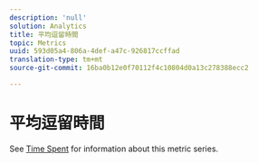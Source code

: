 ```yaml
---
description: 'null'
solution: Analytics
title: 平均逗留時間
topic: Metrics
uuid: 593d05a4-806a-4def-a47c-926817ccffad
translation-type: tm+mt
source-git-commit: 16ba0b12e0f70112f4c10804d0a13c278388ecc2

---
```



# 平均逗留時間

See [Time Spent](/help/components/c-variables/c-metrics/metrics-time-spent.md) for information about this metric series.

